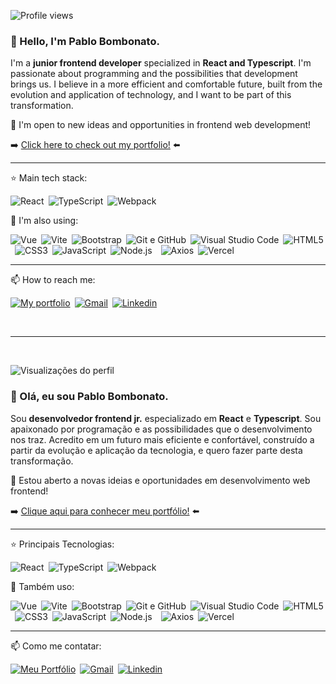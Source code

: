 ![Profile views](https://komarev.com/ghpvc/?username=pbombonato&color=002B36&style=flat-square)

### 👋 Hello, I'm Pablo Bombonato.

I'm a <b>junior frontend developer</b> specialized in <b>React and Typescript</b>. I'm passionate about programming and the possibilities that development brings us. I believe in a more efficient and comfortable future, built from the evolution and application of technology, and I want to be part of this transformation.

🔭 I'm open to new ideas and opportunities in frontend web development!

➡️ [Click here to check out my portfolio!](https://www.pbombonato.com) ⬅️

<hr />

⭐ Main tech stack:

![React](https://img.shields.io/badge/-React-000000?style=flat-square&logo=React)&ensp;![TypeScript](https://img.shields.io/badge/-TypeScript-fff?style=flat-square&logo=typescript)&ensp;![Webpack](https://img.shields.io/badge/-Webpack-1C78C0?style=flat-square&logo=Webpack)

🚀 I'm also using: 

![Vue](https://img.shields.io/badge/-Vue-000?style=flat-square&logo=vue.js)&ensp;![Vite](https://img.shields.io/badge/-Vite-fff?style=flat-square&logo=vite)&ensp;![Bootstrap](https://img.shields.io/badge/-Bootstrap-333?style=flat-square&logo=bootstrap)&ensp;![Git e GitHub](https://img.shields.io/badge/-Git%20&%20Github-6C3472?style=flat-square&logo=github)&ensp;![Visual Studio Code](https://img.shields.io/badge/-VSCode-2C2C32?style=flat-square&logo=visual-studio-code&logoColor=0078D7)&ensp;![HTML5](https://img.shields.io/badge/-HTML5-FFF?style=flat-square&logo=HTML5)&ensp;![CSS3](https://img.shields.io/badge/-CSS3%20&%20CSS%20Modules-0170ba?style=flat-square&logo=CSS3)&ensp;![JavaScript](https://img.shields.io/badge/-JavaScript-000000?style=flat-square&logo=JavaScript)&ensp;![Node.js](https://img.shields.io/badge/-Node.js-303030?style=flat-square&logo=Node.js)&ensp;&ensp;![Axios](https://img.shields.io/badge/-Axios-671ddf?style=flat-square&logo=axios)&ensp;![Vercel](https://img.shields.io/badge/-Vercel-000?style=flat-square&logo=vercel)&ensp;

<hr />

📫 How to reach me:

[![My portfolio](https://img.shields.io/badge/-Meu%20Portf%C3%B3lio-6e07f3?style=flat-square)](https://www.pbombonato.com)&ensp;[![Gmail](https://img.shields.io/badge/-Gmail-C71610?style=flat-square&logo=Gmail&logoColor=FFFFFF)](mailto:pablo.h.bombonato@gmail.com)&ensp;[![Linkedin](https://img.shields.io/badge/-LinkedIn-0170ba?style=flat-square&logo=linkedin)](https://www.linkedin.com/in/pablobombonato/)

<br /><hr /><br />

![Visualizações do perfil](https://komarev.com/ghpvc/?username=pbombonato&color=002B36&style=flat-square)

### 👋 Olá, eu sou Pablo Bombonato. 

Sou <b>desenvolvedor frontend jr.</b> especializado em <b>React</b> e <b>Typescript</b>. Sou apaixonado por programação e as possibilidades que o desenvolvimento nos traz. Acredito em um futuro mais eficiente e confortável, construído a partir da evolução e aplicação da tecnologia, e quero fazer parte desta transformação. 

🔭 Estou aberto a novas ideias e oportunidades em desenvolvimento web frontend!

➡️ [Clique aqui para conhecer meu portfólio!](https://www.pbombonato.com) ⬅️

<hr />

⭐ Principais Tecnologias:

![React](https://img.shields.io/badge/-React-000000?style=flat-square&logo=React)&ensp;![TypeScript](https://img.shields.io/badge/-TypeScript-fff?style=flat-square&logo=typescript)&ensp;![Webpack](https://img.shields.io/badge/-Webpack-1C78C0?style=flat-square&logo=Webpack)

🚀 Também uso: 

![Vue](https://img.shields.io/badge/-Vue-000?style=flat-square&logo=vue.js)&ensp;![Vite](https://img.shields.io/badge/-Vite-fff?style=flat-square&logo=vite)&ensp;![Bootstrap](https://img.shields.io/badge/-Bootstrap-333?style=flat-square&logo=bootstrap)&ensp;![Git e GitHub](https://img.shields.io/badge/-Git%20&%20Github-6C3472?style=flat-square&logo=github)&ensp;![Visual Studio Code](https://img.shields.io/badge/-VSCode-2C2C32?style=flat-square&logo=visual-studio-code&logoColor=0078D7)&ensp;![HTML5](https://img.shields.io/badge/-HTML5-FFF?style=flat-square&logo=HTML5)&ensp;![CSS3](https://img.shields.io/badge/-CSS3%20&%20CSS%20Modules-0170ba?style=flat-square&logo=CSS3)&ensp;![JavaScript](https://img.shields.io/badge/-JavaScript-000000?style=flat-square&logo=JavaScript)&ensp;![Node.js](https://img.shields.io/badge/-Node.js-303030?style=flat-square&logo=Node.js)&ensp;&ensp;![Axios](https://img.shields.io/badge/-Axios-671ddf?style=flat-square&logo=axios)&ensp;![Vercel](https://img.shields.io/badge/-Vercel-000?style=flat-square&logo=vercel)&ensp;

<hr />

📫 Como me contatar:

[![Meu Portfólio](https://img.shields.io/badge/-Meu%20Portf%C3%B3lio-6e07f3?style=flat-square)](https://www.pbombonato.com)&ensp;[![Gmail](https://img.shields.io/badge/-Gmail-C71610?style=flat-square&logo=Gmail&logoColor=FFFFFF)](mailto:pablo.h.bombonato@gmail.com)&ensp;[![Linkedin](https://img.shields.io/badge/-LinkedIn-0170ba?style=flat-square&logo=linkedin)](https://www.linkedin.com/in/pablobombonato/)
